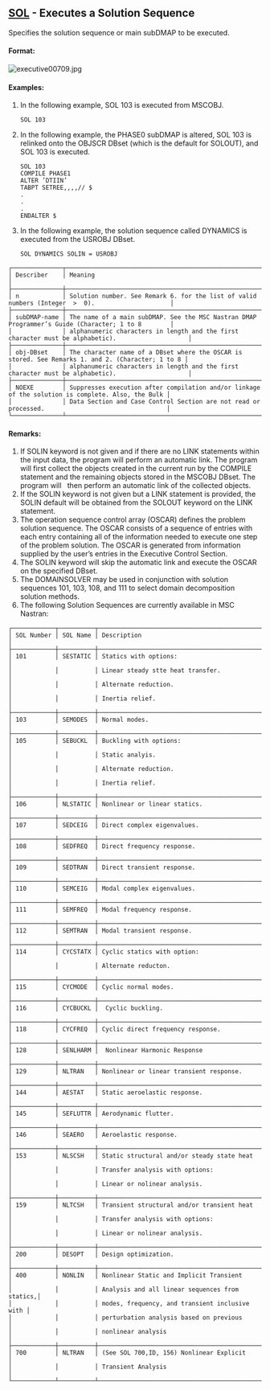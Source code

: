 ## [SOL](https://help.hexagonmi.com/bundle/MSC_Nastran_2022.4/page/Nastran_Combined_Book/qrg/executive/TOC.SOL.xhtml) - Executes a Solution Sequence

Specifies the solution sequence or main subDMAP to be executed.

#### Format:

![executive00709.jpg](https://help-be.hexagonmi.com/bundle/MSC_Nastran_2022.4/page/Nastran_Combined_Book/qrg/executive/../../../assets/executive00709.jpg?_LANG=enus)  

#### Examples:

1. In the following example, SOL 103 is executed from MSCOBJ.

     ```nastran
     SOL 103
     ```

2. In the following example, the PHASE0 subDMAP is altered, SOL 103 is relinked onto the OBJSCR DBset (which is the default for SOLOUT), and SOL 103 is executed.

     ```nastran
     SOL 103
     COMPILE PHASE1
     ALTER ’DTIIN’
     TABPT SETREE,,,,// $
     .
     .
     .
     ENDALTER $
     ```

3. In the following example, the solution sequence called DYNAMICS is executed from the USROBJ DBset.

     ```nastran
     SOL DYNAMICS SOLIN = USROBJ
     ```

```text
┌──────────────┬───────────────────────────────────────────────────────────────────────────────────────────────────┐
│ Describer    │ Meaning                                                                                           │
├──────────────┼───────────────────────────────────────────────────────────────────────────────────────────────────┤
│ n            │ Solution number. See Remark 6. for the list of valid numbers (Integer  >  0).                     │
├──────────────┼───────────────────────────────────────────────────────────────────────────────────────────────────┤
│ subDMAP-name │ The name of a main subDMAP. See the MSC Nastran DMAP Programmer’s Guide (Character; 1 to 8        │
│              │ alphanumeric characters in length and the first character must be alphabetic).                    │
├──────────────┼───────────────────────────────────────────────────────────────────────────────────────────────────┤
│ obj-DBset    │ The character name of a DBset where the OSCAR is stored. See Remarks 1. and 2. (Character; 1 to 8 │
│              │ alphanumeric characters in length and the first character must be alphabetic).                    │
├──────────────┼───────────────────────────────────────────────────────────────────────────────────────────────────┤
│ NOEXE        │ Suppresses execution after compilation and/or linkage of the solution is complete. Also, the Bulk │
│              │ Data Section and Case Control Section are not read or processed.                                  │
└──────────────┴───────────────────────────────────────────────────────────────────────────────────────────────────┘
```

#### Remarks:

1. If SOLIN keyword is not given and if there are no LINK statements within the input data, the program will perform an automatic link. The program will first collect the objects created in the current run by the COMPILE statement and the remaining objects stored in the MSCOBJ DBset. The program will   then perform an automatic link of the collected objects.
2. If the SOLIN keyword is not given but a LINK statement is provided, the SOLIN default will be obtained from the SOLOUT keyword on the LINK statement.
3. The operation sequence control array (OSCAR) defines the problem solution sequence. The OSCAR consists of a sequence of entries with each entry containing all of the information needed to execute one step of the problem solution. The OSCAR is generated from information supplied by the user’s entries in the Executive Control Section.
4. The SOLIN keyword will skip the automatic link and execute the OSCAR on the specified DBset.
5. The DOMAINSOLVER may be used in conjunction with solution sequences 101, 103, 108, and 111 to select domain decomposition solution methods.
6. The following Solution Sequences are currently available in MSC Nastran:

```text
┌────────────┬──────────┬────────────────────────────────────────────────┐
│ SOL Number │ SOL Name │ Description                                    │
├────────────┼──────────┼────────────────────────────────────────────────┤
│ 101        │ SESTATIC │ Statics with options:                          │
│            │          │ Linear steady stte heat transfer.              │
│            │          │ Alternate reduction.                           │
│            │          │ Inertia relief.                                │
├────────────┼──────────┼────────────────────────────────────────────────┤
│ 103        │ SEMODES  │ Normal modes.                                  │
├────────────┼──────────┼────────────────────────────────────────────────┤
│ 105        │ SEBUCKL  │ Buckling with options:                         │
│            │          │ Static analyis.                                │
│            │          │ Alternate reduction.                           │
│            │          │ Inertia relief.                                │
├────────────┼──────────┼────────────────────────────────────────────────┤
│ 106        │ NLSTATIC │ Nonlinear or linear statics.                   │
├────────────┼──────────┼────────────────────────────────────────────────┤
│ 107        │ SEDCEIG  │ Direct complex eigenvalues.                    │
├────────────┼──────────┼────────────────────────────────────────────────┤
│ 108        │ SEDFREQ  │ Direct frequency response.                     │
├────────────┼──────────┼────────────────────────────────────────────────┤
│ 109        │ SEDTRAN  │ Direct transient response.                     │
├────────────┼──────────┼────────────────────────────────────────────────┤
│ 110        │ SEMCEIG  │ Modal complex eigenvalues.                     │
├────────────┼──────────┼────────────────────────────────────────────────┤
│ 111        │ SEMFREQ  │ Modal frequency response.                      │
├────────────┼──────────┼────────────────────────────────────────────────┤
│ 112        │ SEMTRAN  │ Modal transient response.                      │
├────────────┼──────────┼────────────────────────────────────────────────┤
│ 114        │ CYCSTATX │ Cyclic statics with option:                    │
│            │          │ Alternate reducton.                            │
├────────────┼──────────┼────────────────────────────────────────────────┤
│ 115        │ CYCMODE  │ Cyclic normal modes.                           │
├────────────┼──────────┼────────────────────────────────────────────────┤
│ 116        │ CYCBUCKL │  Cyclic buckling.                              │
├────────────┼──────────┼────────────────────────────────────────────────┤
│ 118        │ CYCFREQ  │ Cyclic direct frequency response.              │
├────────────┼──────────┼────────────────────────────────────────────────┤
│ 128        │ SENLHARM │  Nonlinear Harmonic Response                   │
├────────────┼──────────┼────────────────────────────────────────────────┤
│ 129        │ NLTRAN   │ Nonlinear or linear transient response.        │
├────────────┼──────────┼────────────────────────────────────────────────┤
│ 144        │ AESTAT   │ Static aeroelastic response.                   │
├────────────┼──────────┼────────────────────────────────────────────────┤
│ 145        │ SEFLUTTR │ Aerodynamic flutter.                           │
├────────────┼──────────┼────────────────────────────────────────────────┤
│ 146        │ SEAERO   │ Aeroelastic response.                          │
├────────────┼──────────┼────────────────────────────────────────────────┤
│ 153        │ NLSCSH   │ Static structural and/or steady state heat     │
│            │          │ Transfer analysis with options:                │
│            │          │ Linear or nolinear analysis.                   │
├────────────┼──────────┼────────────────────────────────────────────────┤
│ 159        │ NLTCSH   │ Transient structural and/or transient heat     │
│            │          │ Transfer analysis with options:                │
│            │          │ Linear or nolinear analysis.                   │
├────────────┼──────────┼────────────────────────────────────────────────┤
│ 200        │ DESOPT   │ Design optimization.                           │
├────────────┼──────────┼────────────────────────────────────────────────┤
│ 400        │ NONLIN   │ Nonlinear Static and Implicit Transient        │
│            │          │ Analysis and all linear sequences from statics,│
│            │          │ modes, frequency, and transient inclusive with │
│            │          │ perturbation analysis based on previous        │
│            │          │ nonlinear analysis                             │
├────────────┼──────────┼────────────────────────────────────────────────┤
│ 700        │ NLTRAN   │ (See SOL 700,ID, 156) Nonlinear Explicit       │
│            │          │ Transient Analysis                             │
└────────────┴──────────┴────────────────────────────────────────────────┘
```